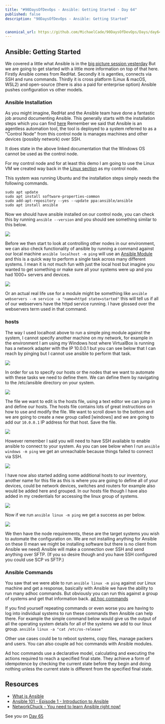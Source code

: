 ```yaml
---
title: "#90DaysOfDevOps - Ansible: Getting Started - Day 64"
published: false
description: "90DaysOfDevOps - Ansible: Getting Started"


canonical_url: https://github.com/MichaelCade/90DaysOfDevOps/Days/day64.md
---
```

## Ansible: Getting Started

We covered a little what Ansible is in the [big picture session yesterday](day63.md) But we are going to get started with a little more information on top of that here. Firstly Ansible comes from RedHat. Secondly it is agentles, connects via SSH and runs commands. Thirdly it is cross platform (Linux & macOS, WSL2) and open-source (there is also a paid for enterprise option) Ansible pushes configuration vs other models. 

### Ansible Installation 
As you might imagine, RedHat and the Ansible team have done a fantastic job around documenting Ansible. This generally starts with the installation steps which you can find [here](https://docs.ansible.com/ansible/latest/installation_guide/intro_installation.html) Remember we said that Ansible is an agentless automation tool, the tool is deployed to a system referred to as a "Control Node" from this control node is manages machines and other devices (possibly network) over SSH. 

It does state in the above linked documentation that the Windows OS cannot be used as the control node. 

For my control node and for at least this demo I am going to use the Linux VM we created way back in the [Linux section](day20.md) as my control node. 

This system was running Ubuntu and the installation steps simply needs the following commands. 

```
sudo apt update
sudo apt install software-properties-common
sudo add-apt-repository --yes --update ppa:ansible/ansible
sudo apt install ansible
```
Now we should have ansible installed on our control node, you can check this by running `ansible --version` and you should see something similar to this below. 

![](Images/Day64_config1.png)

Before we then start to look at controlling other nodes in our environment, we can also check functionality of ansible by running a command against our local machine `ansible localhost -m ping` will use an [Ansible Module](https://docs.ansible.com/ansible/2.9/user_guide/modules_intro.html) and this is a quick way to perform a single task across many different systems. I mean it is not much fun with just the local host but imagine you wanted to get something or make sure all your systems were up and you had 1000+ servers and devices. 

![](Images/Day64_config2.png)

Or an actual real life use for a module might be something like `ansible webservers --m service -a "name=httpd state=started"` this will tell us if all of our webservers have the httpd service running. I have glossed over the webservers term used in that command. 

### hosts 

The way I used localhost above to run a simple ping module against the system, I cannot specify another machine on my network, for example in the environment I am using my Windows host where VirtualBox is running has a network adapter with the IP 10.0.0.1 but you can see below that I can reach by pinging but I cannot use ansible to perform that task. 

![](Images/Day64_config3.png)

In order for us to specify our hosts or the nodes that we want to automate with these tasks we need to define them. We can define them by navigating to the /etc/ansible directory on your system. 

![](Images/Day64_config4.png)

The file we want to edit is the hosts file, using a text editor we can jump in and define our hosts. The hosts file contains lots of great instructions on how to use and modify the file. We want to scroll down to the bottom and we are going to create a new group called [windows] and we are going to add our `10.0.0.1` IP address for that host. Save the file. 

![](Images/Day64_config5.png)

However remember I said you will need to have SSH available to enable ansible to connect to your system. As you can see below when I run `ansible windows -m ping` we get an unreachable because things failed to connect via SSH. 

![](Images/Day64_config6.png)

I have now also started adding some additional hosts to our inventory, another name for this file as this is where you are going to define all of your devices, could be network devices, switches and routers for example also would be added here and grouped. In our hosts file though I have also added in my credentials for accessing the linux group of systems. 

![](Images/Day64_config7.png)

Now if we run `ansible linux -m ping` we get a success as per below. 

![](Images/Day64_config8.png)

We then have the node requirements, these are the target systems you wish to automate the configuration on. We are not installing anything for Ansible on these (I mean we might be installing software but there is no client from Ansible we need) Ansible will make a connection over SSH and send anything over SFTP. (If you so desire though and you have SSH configured you could use SCP vs SFTP.) 

### Ansible Commands 

You saw that we were able to run `ansible linux -m ping` against our Linux machine and get a response, basically with Ansible we have the ability to run many adhoc commands. But obviously you can run this against a group of systems and get that information back. [ad hoc commands](https://docs.ansible.com/ansible/latest/user_guide/intro_adhoc.html)

If you find yourself repeating commands or even worse you are having to log into individual systems to run these commands then Ansible can help there. For example the simple command below would give us the output of all the operating system details for all of the systems we add to our linux group. 
`ansible linux -a "cat /etc/os-release"`

Other use cases could be to reboot systems, copy files, manage packers and users. You can also couple ad hoc commands with Ansible modules. 

Ad hoc commands use a declarative model, calculating and executing the actions required to reach a specified final state. They achieve a form of idempotence by checking the current state before they begin and doing nothing unless the current state is different from the specified final state.

## Resources 

- [What is Ansible](https://www.youtube.com/watch?v=1id6ERvfozo)
- [Ansible 101 - Episode 1 - Introduction to Ansible](https://www.youtube.com/watch?v=goclfp6a2IQ)
- [NetworkChuck - You need to learn Ansible right now!](https://www.youtube.com/watch?v=5hycyr-8EKs&t=955s)


See you on [Day 65](day65.md)



